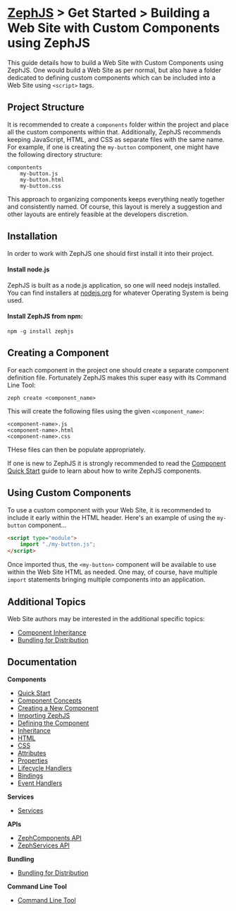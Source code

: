 # [ZephJS](../README.md) > Get Started > Building a Web Site with Custom Components using ZephJS

This guide details how to build a Web Site with Custom Components using ZephJS. One would build a Web Site as per normal, but also have a folder dedicated to defining custom components which can be included into a Web Site using `<script>` tags.

## Project Structure

It is recommended to create a `components` folder within the project and place all the custom components within that. Additionally, ZephJS recommends keeping JavaScript, HTML, and CSS as separate files with the same name.  For example, if one is creating the `my-button` component, one might have the following directory structure:

```text
compontents
  	my-button.js
	my-button.html
	my-button.css
```

This approach to organizing components keeps everything neatly together and consistently named.  Of course, this layout is merely a suggestion and other layouts are entirely feasible at the developers discretion.

## Installation

In order to work with ZephJS one should first install it into their project.

#### Install node.js

ZephJS is built as a node.js application, so one will need nodejs installed. You can find installers at [nodejs.org](https://nodejs.org) for whatever Operating System is being used.

#### Install ZephJS from npm:
```
npm -g install zephjs
```

## Creating a Component

For each component in the project one should create a separate component definition file.  Fortunately ZephJS makes this super easy with its Command Line Tool:

```shell
zeph create <component_name>
```

This will create the following files using the given `<component_name>`:

```text
<component-name>.js
<component-name>.html
<component-name>.css
```

THese files can then be populate appropriately.

If one is new to ZephJS it is strongly recommended to read the [Component Quick Start](./ComponentQuickStart.md) guide to learn about how to write ZephJS components.

## Using Custom Components

To use a custom component with your Web Site, it is recommended to include it early within the HTML header. Here's an example of using the `my-button` component...

```html
<script type="module">
	import "./my-button.js";
</script>
```

Once imported thus, the `<my-button>` component will be available to use within the Web Site HTML as needed. One may, of course, have multiple `import` statements bringing multiple components into an application.

## Additional Topics

Web Site authors may be interested in the additional specific topics:

- [Component Inheritance](./ComponentInheritance.md)
- [Bundling for Distribution](./ComponentBundling.md)

## Documentation

**Components**
 - [Quick Start](./ComponentQuickStart.md)
 - [Component Concepts](./ComponentConcepts.md)
 - [Creating a New Component](./ComponentCreation.md)
 - [Importing ZephJS](./ComponentImporting.md)
 - [Defining the Component](./ComponentDefinition.md)
 - [Inheritance](./ComponentInheritance.md)
 - [HTML](./ComponentMarkup.md)
 - [CSS](./ComponentStyling.md)
 - [Attributes](./ComponentAttributes.md)
 - [Properties](./ComponentProperties.md)
 - [Lifecycle Handlers](./ComponentLifecycleHandlers.md)
 - [Bindings](./ComponentBindings.md)
 - [Event Handlers](./ComponentEvents.md)

**Services**
 - [Services](./Services.md)

**APIs**
 - [ZephComponents API](./ZephComponents.md)
 - [ZephServices API](./ZephServices.md)

**Bundling**
  - [Bundling for Distribution](./ComponentBundling.md)

**Command Line Tool**
 - [Command Line Tool](./CLI.md)
